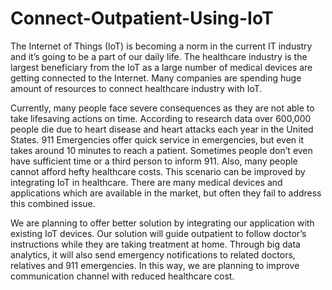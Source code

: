 # Connect-Outpatient-Using-IoT
The Internet of Things (IoT) is becoming a norm in the current IT industry and it’s going to be a part of our daily life. The healthcare industry is the largest beneficiary from the IoT as a large number of medical devices are getting connected to the Internet. Many companies are spending huge amount of resources to connect healthcare industry with IoT.  

Currently, many people face severe consequences as they are not able to take lifesaving actions on time. According to research data over 600,000 people die due to heart disease and heart attacks each year in the United States. 911 Emergencies offer quick service in emergencies, but even it takes around 10 minutes to reach a patient. Sometimes people don’t even have sufficient time or a third person to inform 911. Also, many people cannot afford hefty healthcare costs. This scenario can be improved by integrating IoT in healthcare. There are many medical devices and applications which are available in the market, but often they fail to address this combined issue.

We are planning to offer better solution by integrating our application with existing IoT devices. Our solution will guide outpatient to follow doctor’s instructions while they are taking treatment at home. Through big data analytics, it will also send emergency notifications to related doctors, relatives and 911 emergencies. In this way, we are planning to improve communication channel with reduced healthcare cost. 
